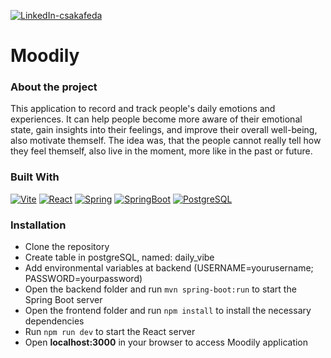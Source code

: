 [![LinkedIn-csakafeda][linkedin-shield-csakafeda]][linkedin-url-csakafeda]

# Moodily

### About the project

This application to record and track people's daily emotions and experiences. It can help people become more aware of their emotional state, gain insights into their feelings, and improve their overall well-being, also motivate themself.
The idea was, that the people cannot really tell how they feel themself, also live in the moment, more like in the past or future. 

### Built With

[![Vite][Vite-badge]][Vite-url]
[![React][React.js]][React-url]
[![Spring][Spring-badge]][Spring-url]
[![SpringBoot][SpringBoot-badge]][Spring-url]
[![PostgreSQL][PostgreSQL-badge]][PostgreSQL-url]

### Installation

- Clone the repository
- Create table in postgreSQL, named: daily_vibe
- Add environmental variables at backend (USERNAME=yourusername; PASSWORD=yourpassword)
- Open the backend folder and run ```mvn spring-boot:run``` to start the Spring Boot server
- Open the frontend folder and run ```npm install``` to install the necessary dependencies
- Run ```npm run dev``` to start the React server
- Open **localhost:3000** in your browser to access Moodily application

[linkedin-shield-csakafeda]: https://img.shields.io/badge/-Feodóra%20Bakó-black.svg?style=for-the-badge&logo=linkedin&colorB=555
[linkedin-url-csakafeda]: https://www.linkedin.com/in/feodorabako/
[Spring-badge]: https://img.shields.io/badge/Spring-20232A?style=for-the-badge&logo=spring
[Spring-url]: https://spring.io/
[SpringBoot-badge]: https://img.shields.io/badge/Spring%20Boot-20232A?style=for-the-badge&logo=springboot
[React.js]: https://img.shields.io/badge/React-20232A?style=for-the-badge&logo=react
[React-url]: https://reactjs.org/
[Vite-badge]: https://img.shields.io/badge/Vite-20232A?style=for-the-badge&logo=vite
[Vite-url]: https://vitejs.dev/
[PostgreSQL-badge]: https://img.shields.io/badge/PostgreSQL-20232A?style=for-the-badge&logo=postgresql
[PostgreSQL-url]: https://www.postgresql.org/
